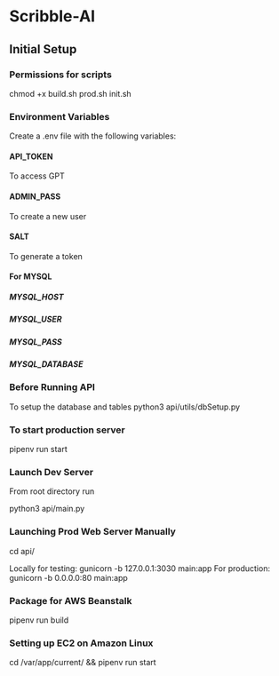 # Scribble-AI

## Initial Setup

### Permissions for scripts
chmod +x build.sh prod.sh init.sh

### Environment Variables
Create a .env file with the following variables:

#### API_TOKEN
To access GPT

#### ADMIN_PASS
To create a new user

#### SALT
To generate a token

#### For MYSQL
##### MYSQL_HOST
##### MYSQL_USER
##### MYSQL_PASS
##### MYSQL_DATABASE

### Before Running API

To setup the database and tables
python3 api/utils/dbSetup.py

### To start production server 

pipenv run start

### Launch Dev Server

From root directory run

python3 api/main.py

### Launching Prod Web Server Manually

cd api/

Locally for testing: gunicorn -b 127.0.0.1:3030 main:app
For production: gunicorn -b 0.0.0.0:80 main:app

### Package for AWS Beanstalk

pipenv run build

### Setting up EC2 on Amazon Linux

cd /var/app/current/ && pipenv run start